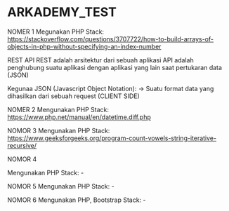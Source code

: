 # ARKADEMY_TEST
NOMER 1
Megunakan PHP
Stack: https://stackoverflow.com/questions/3707722/how-to-build-arrays-of-objects-in-php-without-specifying-an-index-number

REST API
REST adalah arsitektur dari sebuah aplikasi
API adalah penghubung suatu aplikasi dengan aplikasi yang lain saat pertukaran data (JSON)

Kegunaa JSON (Javascript Object Notation):
-> Suatu format data yang dihasilkan dari sebuah request (CLIENT SIDE)


NOMER 2
Mengunakan PHP
Stack: https://www.php.net/manual/en/datetime.diff.php


NOMOR 3
Mengunakan PHP
Stack: https://www.geeksforgeeks.org/program-count-vowels-string-iterative-recursive/


NOMOR 4

Mengunakan PHP
Stack: -

NOMOR 5
Mengunakan PHP
Stack: -


NOMOR 6
Mengunakan PHP, Bootstrap
Stack: -
